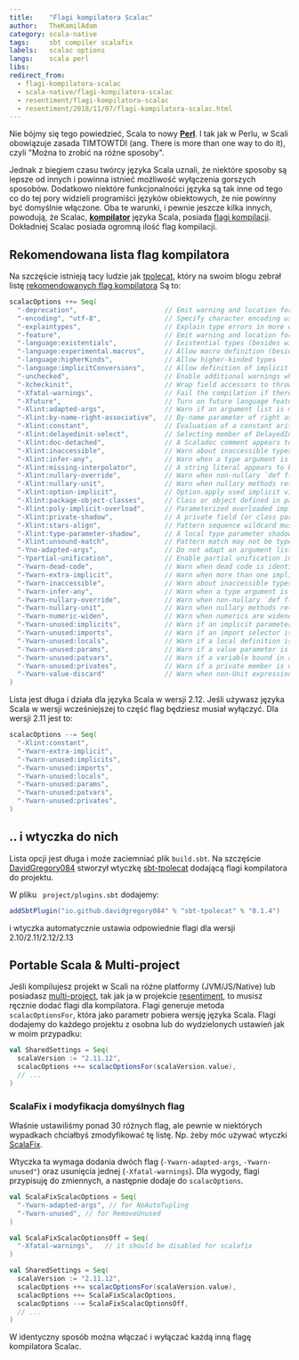 ```yaml
---
title:    "Flagi kompilatora Scalac"
author:   TheKamilAdam
category: scala-native
tags:     sbt compiler scalafix
labels:   scalac options
langs:    scala perl 
libs:
redirect_from:
  - flagi-kompilatora-scalac
  - scala-native/flagi-kompilatora-scalac
  - resentiment/flagi-kompilatora-scalac
  - resentiment/2018/11/07/flagi-kompilatora-scalac.html
---
```


Nie bójmy się tego powiedzieć, Scala to nowy **[Perl](/posts-by-langs/perl)**.
I tak jak w Perlu, w Scali obowiązuje zasada TIMTOWTDI (ang. There is more than one way to do it),
czyli "Można to zrobić na różne sposoby".

Jednak z biegiem czasu twórcy języka Scala uznali,
że niektóre sposoby są lepsze od innych i powinna istnieć możliwość wyłączenia gorszych sposobów.
Dodatkowo niektóre funkcjonalności języka są tak inne od tego co do tej pory widzieli programiści języków obiektowych,
że nie powinny być domyślnie włączone.
Oba te warunki, i pewnie jeszcze kilka innych, powodują, że Scalac, **[kompilator](/posts-by-tags/compiler)** języka Scala,
posiada [flagi kompilacji](<https://docs.scala-lang.org/overviews/compiler-options/index.html>).
Dokładniej Scalac posiada ogromną ilość flag kompilacji.

## Rekomendowana lista flag kompilatora

Na szczęście istnieją tacy ludzie jak [tpolecat](<https://github.com/tpolecat>),
który na swoim blogu zebrał listę [rekomendowanych flag kompilatora](https://tpolecat.github.io/2017/04/25/scalac-flags.html)
Są to:
```scala
scalacOptions ++= Seq(
  "-deprecation",                      // Emit warning and location for usages of deprecated APIs.
  "-encoding", "utf-8",                // Specify character encoding used by source files.
  "-explaintypes",                     // Explain type errors in more detail.
  "-feature",                          // Emit warning and location for usages of features that should be imported explicitly.
  "-language:existentials",            // Existential types (besides wildcard types) can be written and inferred
  "-language:experimental.macros",     // Allow macro definition (besides implementation and application)
  "-language:higherKinds",             // Allow higher-kinded types
  "-language:implicitConversions",     // Allow definition of implicit functions called views
  "-unchecked",                        // Enable additional warnings where generated code depends on assumptions.
  "-Xcheckinit",                       // Wrap field accessors to throw an exception on uninitialized access.
  "-Xfatal-warnings",                  // Fail the compilation if there are any warnings.
  "-Xfuture",                          // Turn on future language features.
  "-Xlint:adapted-args",               // Warn if an argument list is modified to match the receiver.
  "-Xlint:by-name-right-associative",  // By-name parameter of right associative operator.
  "-Xlint:constant",                   // Evaluation of a constant arithmetic expression results in an error.
  "-Xlint:delayedinit-select",         // Selecting member of DelayedInit.
  "-Xlint:doc-detached",               // A Scaladoc comment appears to be detached from its element.
  "-Xlint:inaccessible",               // Warn about inaccessible types in method signatures.
  "-Xlint:infer-any",                  // Warn when a type argument is inferred to be `Any`.
  "-Xlint:missing-interpolator",       // A string literal appears to be missing an interpolator id.
  "-Xlint:nullary-override",           // Warn when non-nullary `def f()' overrides nullary `def f'.
  "-Xlint:nullary-unit",               // Warn when nullary methods return Unit.
  "-Xlint:option-implicit",            // Option.apply used implicit view.
  "-Xlint:package-object-classes",     // Class or object defined in package object.
  "-Xlint:poly-implicit-overload",     // Parameterized overloaded implicit methods are not visible as view bounds.
  "-Xlint:private-shadow",             // A private field (or class parameter) shadows a superclass field.
  "-Xlint:stars-align",                // Pattern sequence wildcard must align with sequence component.
  "-Xlint:type-parameter-shadow",      // A local type parameter shadows a type already in scope.
  "-Xlint:unsound-match",              // Pattern match may not be typesafe.
  "-Yno-adapted-args",                 // Do not adapt an argument list (either by inserting () or creating a tuple) to match the receiver.
  "-Ypartial-unification",             // Enable partial unification in type constructor inference
  "-Ywarn-dead-code",                  // Warn when dead code is identified.
  "-Ywarn-extra-implicit",             // Warn when more than one implicit parameter section is defined.
  "-Ywarn-inaccessible",               // Warn about inaccessible types in method signatures.
  "-Ywarn-infer-any",                  // Warn when a type argument is inferred to be `Any`.
  "-Ywarn-nullary-override",           // Warn when non-nullary `def f()' overrides nullary `def f'.
  "-Ywarn-nullary-unit",               // Warn when nullary methods return Unit.
  "-Ywarn-numeric-widen",              // Warn when numerics are widened.
  "-Ywarn-unused:implicits",           // Warn if an implicit parameter is unused.
  "-Ywarn-unused:imports",             // Warn if an import selector is not referenced.
  "-Ywarn-unused:locals",              // Warn if a local definition is unused.
  "-Ywarn-unused:params",              // Warn if a value parameter is unused.
  "-Ywarn-unused:patvars",             // Warn if a variable bound in a pattern is unused.
  "-Ywarn-unused:privates",            // Warn if a private member is unused.
  "-Ywarn-value-discard"               // Warn when non-Unit expression results are unused.
)
```

Lista jest długa i działa dla języka Scala w wersji 2.12.
Jeśli używasz języka Scala w wersji wcześniejszej to część flag będziesz musiał wyłączyć.
Dla wersji 2.11 jest to:
```scala
scalacOptions --= Seq(
  "-Xlint:constant",
  "-Ywarn-extra-implicit",
  "-Ywarn-unused:implicits",
  "-Ywarn-unused:imports",
  "-Ywarn-unused:locals",
  "-Ywarn-unused:params",
  "-Ywarn-unused:patvars",
  "-Ywarn-unused:privates",
)
```

## .. i wtyczka do nich

Lista opcji jest długa i może zaciemniać plik `build.sbt`.
Na szczęście [DavidGregory084](https://github.com/DavidGregory084)
stworzył wtyczkę [sbt-tpolecat](https://github.com/DavidGregory084/sbt-tpolecat)
dodającą flagi kompilatora do projektu.

W pliku ` project/plugins.sbt` dodajemy:
```scala
addSbtPlugin("io.github.davidgregory084" % "sbt-tpolecat" % "0.1.4")
```
i wtyczka automatycznie ustawia odpowiednie flagi dla wersji 2.10/2.11/2.12/2.13

## Portable Scala & Multi-project

Jeśli kompilujesz projekt w Scali na różne platformy (JVM/JS/Native)
lub posiadasz [multi-project](<https://www.scala-sbt.org/1.x/docs/Multi-Project.html>),
tak jak ja w projekcie [resentiment](https://github.com/writeonly/resentiment),
to musisz ręcznie dodać flagi dla kompilatora.
Flagi generuje metoda `scalacOptionsFor`, która jako parametr pobiera wersję języka Scala.
Flagi dodajemy do każdego projektu z osobna lub do wydzielonych ustawień jak w moim przypadku:

```scala
val SharedSettings = Seq(
  scalaVersion := "2.11.12",
  scalacOptions ++= scalacOptionsFor(scalaVersion.value),
  // ...
)
```

### ScalaFix i modyfikacja domyślnych flag

Właśnie ustawiliśmy ponad 30 różnych flag,
ale pewnie w niektórych wypadkach chciałbyś zmodyfikować tę listę.
Np. żeby móc używać wtyczki [ScalaFix](/statyczna-analiza-kodu-1.html).

Wtyczka ta wymaga dodania dwóch flag (`-Ywarn-adapted-args`, `-Ywarn-unused"`) oraz usunięcia jednej (`-Xfatal-warnings`).
Dla wygody, flagi przypisuję do zmiennych, a następnie dodaje do `scalacOptions`.
```scala
val ScalaFixScalacOptions = Seq(
  "-Ywarn-adapted-args", // for NoAutoTupling
  "-Ywarn-unused", // for RemoveUnused
)

val ScalaFixScalacOptionsOff = Seq(
  "-Xfatal-warnings",   // it should be disabled for scalafix
)

val SharedSettings = Seq(
  scalaVersion := "2.11.12",
  scalacOptions ++= scalacOptionsFor(scalaVersion.value),
  scalacOptions ++= ScalaFixScalacOptions,
  scalacOptions --= ScalaFixScalacOptionsOff,
  // ...
)
```

W identyczny sposób można włączać i wyłączać każdą inną flagę kompilatora Scalac.
